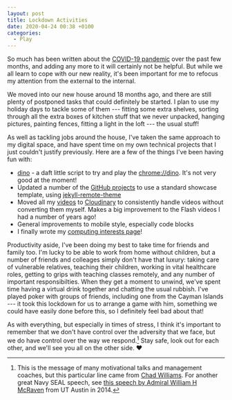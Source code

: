 ```yaml
---
layout: post
title: Lockdown Activities
date: 2020-04-24 00:38 +0100
categories:
  - Play
---
```


So much has been written about the [COVID-19 pandemic](https://en.wikipedia.org/wiki/2019%E2%80%9320_coronavirus_pandemic) over the past few months, and adding any more to it will certainly not be helpful. But while we all learn to cope with our new reality, it's been important for me to refocus my attention from the external to the internal.

We moved into our new house around 18 months ago, and there are still plenty of postponed tasks that could definitely be started. I plan to use my holiday days to tackle some of them --- fitting some extra shelves, sorting through all the extra boxes of kitchen stuff that we never unpacked, hanging pictures, painting fences, fitting a light in the loft --- the usual stuff!

As well as tackling jobs around the house, I've taken the same approach to my digital space, and have spent time on my own technical projects that I just couldn't justify previously. Here are a few of the things I've been having fun with:

* [dino](/dino/) - a daft little script to try and play the [chrome://dino](https://www.blog.google/products/chrome/chrome-dino/). It's not very good at the moment!
* Updated a number of the [GitHub projects](/projects/) to use a standard showcase template, using [jekyll-remote-theme](https://github.com/benbalter/jekyll-remote-theme)
* Moved all my [videos](/videos/) to [Cloudinary](https://cloudinary.com/) to consistently handle videos without converting them myself. Makes a big improvement to the Flash videos I had a number of years ago!
* General improvements to mobile style, especially code blocks
* I finally wrote my [computing interests page](/interests/computing/)!

Productivity aside, I've been doing my best to take time for friends and family too. I'm lucky to be able to work from home without children, but a number of friends and colleages simply don't have that luxury: taking care of vulnerable relatives, teaching their children, working in vital healthcare roles, getting to grips with teaching classes remotely, and any number of important responsibilties. When they get a moment to unwind, we've spent time having a virtual drink together and chatting the usual rubbish. I've played poker with groups of friends, including one from the Cayman Islands --- it took this lockdown for us to arrange a game with him, something we could have easily done before this, so I definitely feel bad about that!

As with everything, but especially in times of stress, I think it's important to remember that we don't have control over the adversity that we face, but we do have control over the way we respond.[^1] Stay safe, look out for each other, and we'll see you all on the other side. ❤️

[^1]: This is the message of many motivational talks and management coaches, but this particular line came from [Chad Williams](https://www.youtube.com/watch?v=th3aU44AAiU). For another great Navy SEAL speech, see [this speech by Admiral William H McRaven](https://www.youtube.com/watch?v=3sK3wJAxGfs) from UT Austin in 2014.
